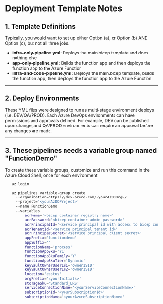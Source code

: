# Deployment Template Notes

## 1. Template Definitions

Typically, you would want to set up either Option (a), or Option (b) AND Option (c), but not all three jobs.

- **infra-only-pipeline.yml:** Deploys the main.bicep template and does nothing else
- **app-only-pipeline.yml:** Builds the function app and then deploys the function app to the Azure Function
- **infra-and-code-pipeline.yml:** Deploys the main.bicep template, builds the function app, then deploys the function app to the Azure Function

---

## 2. Deploy Environments

These YML files were designed to run as multi-stage environment deploys (i.e. DEV/QA/PROD). Each Azure DevOps environments can have permissions and approvals defined. For example, DEV can be published upon change, and QA/PROD environments can require an approval before any changes are made.

---

## 3. These pipelines needs a variable group named "FunctionDemo"

To create these variable groups, customize and run this command in the Azure Cloud Shell, once for each environment:

``` bash
   az login

   az pipelines variable-group create 
     --organization=https://dev.azure.com/<yourAzDOOrg>/ 
     --project='<yourAzDOProject>' 
     --name FunctionDemo 
     --variables 
         acrName='<bicep container registry name>'
         acrPassword='<bicep container admin password>'
         acrPrincipalId='<service principal id with access to bicep container registry>'
         acrTenantId='<service principal tenant id>'
         acrPrincipalSecret='<service principal client secret>'
         appPrefix='functiondemo' 
         appSuffix=''
         functionName='process'
         functionAppSku='Y1'
         functionAppSkuFamily='Y'
         functionAppSkuTier='Dynamic'
         keyVaultOwnerUserId1='owner1SID'
         keyVaultOwnerUserId2='owner1SID'
         location='eastus' 
         orgPrefix='<yourInitials>' 
         storageSku='Standard_LRS'
         serviceConnectionName='<yourServiceConnectionName>' 
         subscriptionId='<yourSubscriptionId>' 
         subscriptionName='<yourAzureSubscriptionName>' 
```
